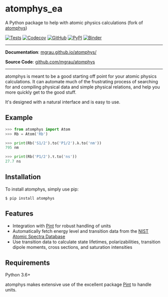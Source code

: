 # atomphys_ea

<!--intro-start-->

A Python package to help with atomic physics calculations  (fork of [atomphys](https://github.com/mgrau/atomphys))

[![Tests](https://github.com/mgrau/atomphys/actions/workflows/tests.yml/badge.svg)](https://github.com/mgrau/atomphys/actions/workflows/tests.yml)
[![Codecov](https://img.shields.io/codecov/c/github/mgrau/atomphys)](https://app.codecov.io/gh/mgrau/atomphys)
[![GitHub](https://img.shields.io/github/license/mgrau/atomphys)](LICENSE)
[![PyPI](https://img.shields.io/pypi/v/atomphys)](https://pypi.org/project/atomphys/)
[![Binder](https://mybinder.org/badge_logo.svg)](https://mybinder.org/v2/gh/mgrau/atomphys/main?urlpath=%2Ftree%2Fexamples)

---

**Documentation**: [mgrau.github.io/atomphys/](https://mgrau.github.io/atomphys/)

**Source Code**: [github.com/mgrau/atomphys](https://github.com/mgrau/atomphys)

---

atomphys is meant to be a good starting off point for your atomic physics calculations. It can automate much of the frustrating process of searching for and compiling physical data and simple physical relations, and help you more quickly get to the good stuff.

It's designed with a natural interface and is easy to use.

## Example

```python
>>> from atomphys import Atom
>>> Rb = Atom('Rb')

>>> print(Rb('S1/2').to('P1/2').λ.to('nm'))
795 nm

>>> print(Rb('P1/2').τ.to('ns'))
27.7 ns
```

## Installation

To install atomphys, simply use pip:

```console
$ pip install atomphys
```

## Features

- Integration with [Pint](https://pint.readthedocs.io/en/stable/) for robust handling of units
- Automatically fetch energy level and transition data from the [NIST Atomic Spectra Database](https://www.nist.gov/pml/atomic-spectra-database)
- Use transition data to calculate state lifetimes, polarizabilities, transition dipole moments, cross sections, and saturation intensities

## Requirements

Python 3.6+

atomphys makes extensive use of the excellent package [Pint](https://pint.readthedocs.io/en/stable/) to handle units.

<!--intro-end-->
